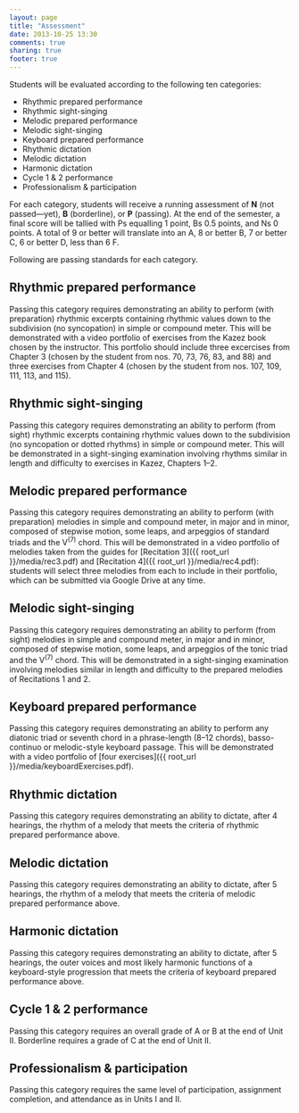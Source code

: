 ```yaml
---
layout: page
title: "Assessment"
date: 2013-10-25 13:30
comments: true
sharing: true
footer: true
---
```


Students will be evaluated according to the following ten categories:

- Rhythmic prepared performance  
- Rhythmic sight-singing  
- Melodic prepared performance  
- Melodic sight-singing  
- Keyboard prepared performance  
- Rhythmic dictation  
- Melodic dictation  
- Harmonic dictation  
- Cycle 1 & 2 performance  
- Professionalism & participation

For each category, students will receive a running assessment of **N** (not passed—yet), **B** (borderline), or **P** (passing). At the end of the semester, a final score will be tallied with Ps equalling 1 point, Bs 0.5 points, and Ns 0 points. A total of 9 or better will translate into an A, 8 or better B, 7 or better C, 6 or better D, less than 6 F. 

Following are passing standards for each category.

## Rhythmic prepared performance  

Passing this category requires demonstrating an ability to perform (with preparation) rhythmic excerpts containing rhythmic values down to the subdivision (no syncopation) in simple or compound meter. This will be demonstrated with a video portfolio of exercises from the Kazez book chosen by the instructor. This portfolio should include three excercises from Chapter 3 (chosen by the student from nos. 70, 73, 76, 83, and 88) and three exercises from Chapter 4 (chosen by the student from nos. 107, 109, 111, 113, and 115).


## Rhythmic sight-singing  

Passing this category requires demonstrating an ability to perform (from sight) rhythmic excerpts containing rhythmic values down to the subdivision (no syncopation or dotted rhythms) in simple or compound meter. This will be demonstrated in a sight-singing examination involving rhythms similar in length and difficulty to exercises in Kazez, Chapters 1–2.


## Melodic prepared performance  

Passing this category requires demonstrating an ability to perform (with preparation) melodies in simple and compound meter, in major and in minor, composed of stepwise motion, some leaps, and arpeggios of standard triads and the V<sup>(7)</sup> chord. This will be demonstrated in a video portfolio of melodies taken from the guides for [Recitation 3]({{ root_url }}/media/rec3.pdf) and [Recitation 4]({{ root_url }}/media/rec4.pdf): students will select three melodies from each to include in their portfolio, which can be submitted via Google Drive at any time.


## Melodic sight-singing  

Passing this category requires demonstrating an ability to perform (from sight) melodies in simple and compound meter, in major and in minor, composed of stepwise motion, some leaps, and arpeggios of the tonic triad and the V<sup>(7)</sup> chord. This will be demonstrated in a sight-singing examination involving melodies similar in length and difficulty to the prepared melodies of Recitations 1 and 2.


## Keyboard prepared performance  

Passing this category requires demonstrating an ability to perform any diatonic triad or seventh chord in a phrase-length (8–12 chords), basso-continuo or melodic-style keyboard passage. This will be demonstrated with a video portfolio of [four exercises]({{ root_url }}/media/keyboardExercises.pdf). 


## Rhythmic dictation  

Passing this category requires demonstrating an ability to dictate, after 4 hearings, the rhythm of a melody that meets the criteria of rhythmic prepared performance above.


## Melodic dictation  

Passing this category requires demonstrating an ability to dictate, after 5 hearings, the rhythm of a melody that meets the criteria of melodic prepared performance above.



## Harmonic dictation  

Passing this category requires demonstrating an ability to dictate, after 5 hearings, the outer voices and most likely harmonic functions of a keyboard-style progression that meets the criteria of keyboard prepared performance above.


## Cycle 1 & 2 performance  

Passing this category requires an overall grade of A or B at the end of Unit II. Borderline requires a grade of C at the end of Unit II.


## Professionalism & participation

Passing this category requires the same level of participation, assignment completion, and attendance as in Units I and II.